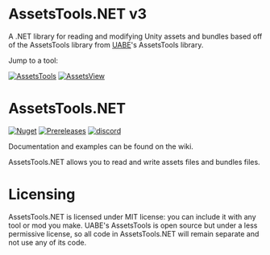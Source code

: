 # AssetsTools.NET v3

A .NET library for reading and modifying Unity assets and bundles based off of the AssetsTools library from [UABE](https://github.com/SeriousCache/UABE/)'s AssetsTools library.

Jump to a tool:

[![AssetsTools](https://user-images.githubusercontent.com/12544505/73600757-7c97a280-451a-11ea-934b-afd392cc2bcc.png)](#assetstools)
[![AssetsView](https://user-images.githubusercontent.com/12544505/73600640-e57e1b00-4518-11ea-8aab-e8664947f435.png)](#assetsview)

# AssetsTools.NET

[![Nuget](https://img.shields.io/nuget/v/AssetsTools.NET?style=flat-square)](https://www.nuget.org/packages/AssetsTools.NET) [![Prereleases](https://img.shields.io/github/v/release/nesrak1/AssetsTools.NET?include_prereleases&style=flat-square)](https://github.com/nesrak1/AssetsTools.NET/releases) [![discord](https://img.shields.io/discord/862035581491478558?label=discord&logo=discord&logoColor=FFFFFF&style=flat-square)](https://discord.gg/hd9VdswwZs)

Documentation and examples can be found on the wiki.

AssetsTools.NET allows you to read and write assets files and bundles files.

# Licensing

AssetsTools.NET is licensed under MIT license: you can include it with any tool or mod you make. UABE's AssetsTools is open source but under a less permissive license, so all code in AssetsTools.NET will remain separate and not use any of its code.

